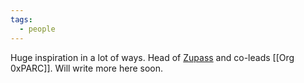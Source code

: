 ```yaml
---
tags:
  - people
---
```


Huge inspiration in a lot of ways. Head of [Zupass](https://zupass.org) and co-leads [[Org 0xPARC]]. Will write more here soon.
